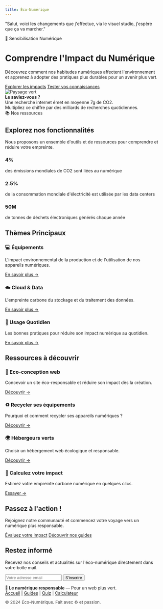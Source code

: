 ```yaml
---
title: Éco-Numérique
---
```

<!-- Sensibilisation Bandeau -->



"﻿Salut, voici les changements que j'effectue, via le visuel studio, j'espère que ça va marcher."



<div class="bandeau-sensibilisation">
  <span>🌱 Sensibilisation Numérique</span>
</div>

<!-- Accueil Section -->

<div class="accueil-flex">
  <div class="accueil-gauche">
    <h1>Comprendre l'Impact du Numérique</h1>
    <p class="sous-titre">
      Découvrez comment nos habitudes numériques affectent l'environnement et apprenez à adopter des pratiques plus durables pour un avenir plus vert.
    </p>
    <div class="boutons-accueil">
      <a href="/impacts/" class="btn-principal">Explorer les impacts</a>
      <a href="/quiz/" class="btn-secondaire">Tester vos connaissances</a>
    </div>
  </div>
  <div class="accueil-droite">
    <img src="/images/foret.jpg" alt="Paysage vert" class="img-accueil"/>
    <div class="encadre-saviez-vous">
      <strong>Le saviez-vous ?</strong><br>
      Une recherche internet émet en moyenne 7g de CO2.<br>
      Multipliez ce chiffre par des milliards de recherches quotidiennes.
    </div>
  </div>
</div>

<!-- Ressources Bandeau -->

<div class="bandeau-ressources">
  <span>📚 Nos ressources</span>
</div>

<h2>Explorez nos fonctionnalités</h2>
<p>
  Nous proposons un ensemble d'outils et de ressources pour comprendre et réduire votre empreinte.
</p>

<!-- Statistiques -->

<div class="stats-container fade-in-up">
  <div class="stat-card">
    <h3>4%</h3>
    <p>des émissions mondiales de CO2 sont liées au numérique</p>
  </div>
  <div class="stat-card">
    <h3>2.5%</h3>
    <p>de la consommation mondiale d'électricité est utilisée par les data centers</p>
  </div>
  <div class="stat-card">
    <h3>50M</h3>
    <p>de tonnes de déchets électroniques générés chaque année</p>
  </div>
</div>

<!-- Thèmes principaux -->

<div class="themes-principaux fade-in-up">
  <h2>Thèmes Principaux</h2>
  <div class="themes-grid">
    <div class="theme-card fade-in-up">
      <h3><span class="theme-icon">💻</span> Équipements</h3>
      <p>L'impact environnemental de la production et de l'utilisation de nos appareils numériques.</p>
      <a href="/articles/equipements" class="lien-theme">En savoir plus →</a>
    </div>
    <div class="theme-card fade-in-up">
      <h3><span class="theme-icon">☁️</span> Cloud & Data</h3>
      <p>L'empreinte carbone du stockage et du traitement des données.</p>
      <a href="/articles/cloud" class="lien-theme">En savoir plus →</a>
    </div>
    <div class="theme-card fade-in-up">
      <h3><span class="theme-icon">📱</span> Usage Quotidien</h3>
      <p>Les bonnes pratiques pour réduire son impact numérique au quotidien.</p>
      <a href="/articles/usage" class="lien-theme">En savoir plus →</a>
    </div>
  </div>
</div>

<!-- Ressources complémentaires -->

<div class="ressources-principales fade-in-up">
  <h2>Ressources à découvrir</h2>
  <div class="themes-grid">
    <div class="theme-card fade-in-up">
      <h3><span class="theme-icon">🌱</span> Eco-conception web</h3>
      <p>Concevoir un site éco-responsable et réduire son impact dès la création.</p>
      <a href="/articles/ecoconception" class="lien-theme">Découvrir →</a>
    </div>
    <div class="theme-card fade-in-up">
      <h3><span class="theme-icon">♻️</span> Recycler ses équipements</h3>
      <p>Pourquoi et comment recycler ses appareils numériques ?</p>
      <a href="/articles/recyclage" class="lien-theme">Découvrir →</a>
    </div>
    <div class="theme-card fade-in-up">
      <h3><span class="theme-icon">🌍</span> Hébergeurs verts</h3>
      <p>Choisir un hébergement web écologique et responsable.</p>
      <a href="/articles/hebergeurs-verts" class="lien-theme">Découvrir →</a>
    </div>
    <div class="theme-card fade-in-up">
      <h3><span class="theme-icon">🧮</span> Calculez votre impact</h3>
      <p>Estimez votre empreinte carbone numérique en quelques clics.</p>
      <a href="/calculateur" class="lien-theme">Essayer →</a>
    </div>
  </div>
</div>

<!-- Call to Action -->

<div class="cta-section fade-in-up">
  <h2>Passez à l'action !</h2>
  <p>Rejoignez notre communauté et commencez votre voyage vers un numérique plus responsable.</p>
  <div class="cta-buttons">
    <a href="/quiz/" class="btn-cta">Évaluez votre impact</a>
    <a href="/articles/ecoindex/" class="btn-cta-secondary">Découvrir nos guides</a>
  </div>
</div>

<!-- Newsletter -->

<div class="newsletter-section fade-in-up">
  <h2>Restez informé</h2>
  <p>Recevez nos conseils et actualités sur l'éco-numérique directement dans votre boîte mail.</p>
  <form class="newsletter-form">
    <input type="email" placeholder="Votre adresse email" required>
    <button type="submit">S'inscrire</button>
  </form>
</div>

<!-- Footer -->

<footer class="site-footer">
  <div>
    <strong>🌱 Le numérique responsable</strong> — Pour un web plus vert.<br>
    <a href="/">Accueil</a> | <a href="/articles/">Guides</a> | <a href="/quiz/">Quiz</a> | <a href="/calculateur">Calculateur</a>
  </div>
  <div style="margin-top:1em;font-size:0.98em;opacity:0.8;">
    © 2024 Éco-Numérique. Fait avec ♻️ et passion.
  </div>
</footer>

<!-- Fade-in Animation Script -->

<script>
function onScrollFadeIn() {
  document.querySelectorAll('.fade-in-up').forEach(el => {
    const rect = el.getBoundingClientRect();
    if (rect.top < window.innerHeight - 60) {
      el.classList.add('visible');
    }
  });
}
window.addEventListener('scroll', onScrollFadeIn);
window.addEventListener('DOMContentLoaded', onScrollFadeIn);
</script>